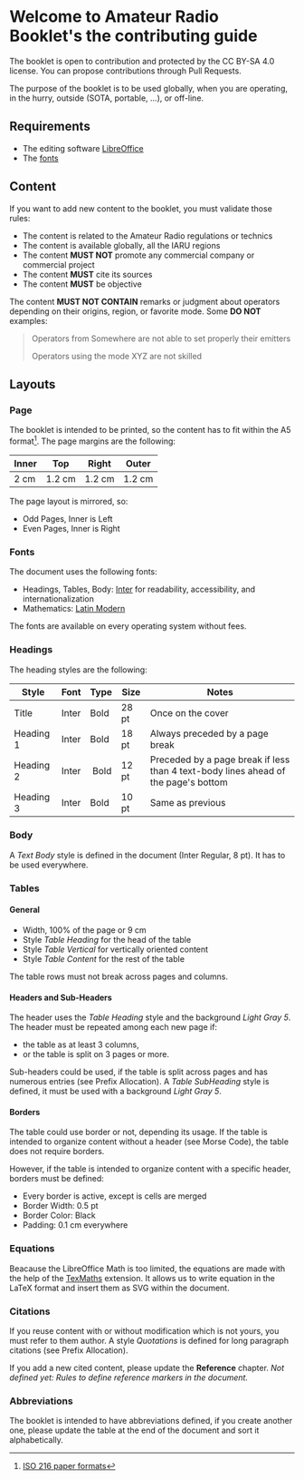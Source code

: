 # Welcome to Amateur Radio Booklet's the contributing guide

The booklet is open to contribution and protected by the CC BY-SA 4.0 license.
You can propose contributions through Pull Requests.

The purpose of the booklet is to be used globally, when you are operating, in the hurry, outside (SOTA, portable, ...), or off-line.

## Requirements

* The editing software [LibreOffice](https://www.libreoffice.org/)
* The [fonts](#fonts)

## Content

If you want to add new content to the booklet, you must validate those rules:

* The content is related to the Amateur Radio regulations or technics
* The content is available globally, all the IARU regions
* The content **MUST NOT** promote any commercial company or commercial project
* The content **MUST** cite its sources
* The content **MUST** be objective

The content **MUST NOT CONTAIN** remarks or judgment about operators depending on their origins, region, or favorite mode.
Some **DO NOT** examples:
> Operators from Somewhere are not able to set properly their emitters
>
> Operators using the mode XYZ are not skilled

## Layouts

### Page

The booklet is intended to be printed, so the content has to fit within the A5 format[^1]. The page margins are the following:

| Inner | Top | Right | Outer |
|-------|-----|-------|---------|
| 2 cm  | 1.2 cm | 1.2 cm | 1.2 cm |

The page layout is mirrored, so:

* Odd Pages, Inner is Left
* Even Pages, Inner is Right

### Fonts

The document uses the following fonts:

* Headings, Tables, Body: [Inter](https://rsms.me/inter/) for readability, accessibility, and internationalization
* Mathematics: [Latin Modern](https://www.gust.org.pl/projects/e-foundry/latin-modern)

The fonts are available on every operating system without fees.

### Headings

The heading styles are the following:

| Style | Font | Type | Size | Notes |
| --- | --- | --- | --- | --- |
| Title | Inter | Bold | 28 pt | Once on the cover |
| Heading 1 | Inter | Bold | 18 pt | Always preceded by a page break |
| Heading 2 | Inter | Bold | 12 pt | Preceded by a page break if less than 4 text-body lines ahead of the page's bottom |
| Heading 3 | Inter | Bold | 10 pt | Same as previous |

### Body

A _Text Body_ style is defined in the document (Inter Regular, 8 pt). It has to be used everywhere.

### Tables

#### General

* Width, 100% of the page or 9 cm
* Style _Table Heading_ for the head of the table
* Style _Table Vertical_ for vertically oriented content
* Style _Table Content_ for the rest of the table

The table rows must not break across pages and columns.

#### Headers and Sub-Headers

The header uses the _Table Heading_ style and the background _Light Gray 5_.
The header must be repeated among each new page if:

* the table as at least 3 columns,
* or the table is split on 3 pages or more.

Sub-headers could be used, if the table is split across pages and has numerous entries (see Prefix Allocation).
A _Table SubHeading_ style is defined, it must be used with a background _Light Gray 5_.

#### Borders

The table could use border or not, depending its usage. If the table is intended to organize content
without a header (see Morse Code), the table does not require borders.

However, if the table is intended to organize content with a specific header, borders must be defined:

* Every border is active, except is cells are merged
* Border Width: 0.5 pt
* Border Color: Black
* Padding: 0.1 cm everywhere

### Equations

Beacause the LibreOffice Math is too limited, the equations are made with the help of the [TexMaths](http://roland65.free.fr/texmaths/) extension. It allows us to write equation in the LaTeX format and insert them as SVG within the document.

### Citations

If you reuse content with or without modification which is not yours, you must refer to them author. A style _Quotations_ is defined for long paragraph citations (see Prefix Allocation).

If you add a new cited content, please update the **Reference** chapter.
_Not defined yet: Rules to define reference markers in the document._

### Abbreviations

The booklet is intended to have abbreviations defined, if you create another one, please update the table at the end of the document and sort it alphabetically.

[^1]: [ISO 216 paper formats](https://fr.wikipedia.org/wiki/ISO_216)
